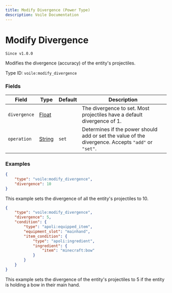 ```yaml
---
title: Modify Divergence (Power Type)
description: Voile Documentation
---
```


# Modify Divergence

`Since v1.0.0`

Modifies the divergence (accuracy) of the entity's projectiles.

Type ID: `voile:modify_divergence`

### Fields

Field | Type | Default | Description
------|------|---------|------------
`divergence` | [Float](https://origins.readthedocs.io/en/latest/types/data_types/float/) | | The divergence to set. Most projectiles have a default divergence of 1.
`operation` | [String](https://origins.readthedocs.io/en/latest/types/data_types/string/) | `set` | Determines if the power should add or set the value of the divergence. Accepts `"add"` or `"set"`.

### Examples

```json
{
    "type": "voile:modify_divergence",
    "divergence": 10
}
```

This example sets the divergence of all the entity's projectiles to 10.

```json
{
    "type": "voile:modify_divergence",
    "divergence": 5,
    "condition": {
        "type": "apoli:equipped_item",
        "equipment_slot": "mainhand",
        "item_condition": {
            "type": "apoli:ingredient",
            "ingredient": {
                "item": "minecraft:bow"
            }
        }
    }
}
```

This example sets the divergence of the entity's projectiles to 5 if the entity is holding a bow in their main hand.